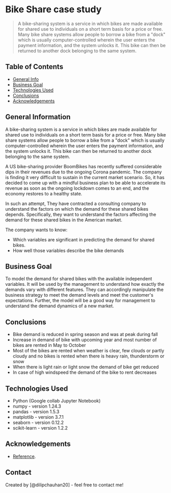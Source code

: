 # Bike Share case study
> A bike-sharing system is a service in which bikes are made available for shared use to individuals on a short term basis for a price or free. Many bike share systems allow people to borrow a bike from a "dock" which is usually computer-controlled wherein the user enters the payment information, and the system unlocks it. This bike can then be returned to another dock belonging to the same system.


## Table of Contents
* [General Info](#general-information)
* [Business Goal](#business-goal)
* [Technologies Used](#technologies-used)
* [Conclusions](#conclusions)
* [Acknowledgements](#acknowledgements)

<!-- You can include any other section that is pertinent to your problem -->

## General Information
A bike-sharing system is a service in which bikes are made available for shared use to individuals on a short term basis for a price or free. Many bike share systems allow people to borrow a bike from a "dock" which is usually computer-controlled wherein the user enters the payment information, and the system unlocks it. This bike can then be returned to another dock belonging to the same system.

A US bike-sharing provider BoomBikes has recently suffered considerable dips in their revenues due to the ongoing Corona pandemic. The company is finding it very difficult to sustain in the current market scenario. So, it has decided to come up with a mindful business plan to be able to accelerate its revenue as soon as the ongoing lockdown comes to an end, and the economy restores to a healthy state.

In such an attempt, They have contracted a consulting company to understand the factors on which the demand for these shared bikes depends. Specifically, they want to understand the factors affecting the demand for these shared bikes in the American market. 

The company wants to know:
  - Which variables are significant in predicting the demand for shared bikes.
  - How well those variables describe the bike demands

## Business Goal
To model the demand for shared bikes with the available independent variables. It will be used by the management to understand how exactly the demands vary with different features. They can accordingly manipulate the business strategy to meet the demand levels and meet the customer's expectations. Further, the model will be a good way for management to understand the demand dynamics of a new market.

<!-- You don't have to answer all the questions - just the ones relevant to your project. -->

## Conclusions
- Bike demand is reduced in spring season and was at peak during fall
- Increase in demand of bike with upcoming year and most number of bikes are rented in May to October
- Most of the bikes are rented when weather is clear, few clouds or partly cloudy and no bikes is rented when there is heavy rain, thunderstorm or snow
- When there is light rain or light snow the demand of bike get reduced
- In case of high windspeed the demand of the bike to rent decreases


<!-- You don't have to answer all the questions - just the ones relevant to your project. -->


## Technologies Used
- Python (Google collab Jupyter Notebook)
- numpy - version 1.24.3
- pandas - version 1.5.3
- matplotlib - version 3.7.1
- seaborn - version 0.12.2
- scikit-learn - version 1.2.2

<!-- As the libraries versions keep on changing, it is recommended to mention the version of library used in this project -->

## Acknowledgements
- [Reference](https://github.com/ContentUpgrad/Linear-Regression).


## Contact
Created by [@dilipchauhan20] - feel free to contact me!


<!-- Optional -->
<!-- ## License -->
<!-- This project is open source and available under the [... License](). -->

<!-- You don't have to include all sections - just the one's relevant to your project -->

